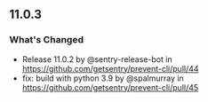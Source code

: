 ## 11.0.3

### What's Changed
- Release 11.0.2 by @sentry-release-bot in https://github.com/getsentry/prevent-cli/pull/44
- fix: build with python 3.9 by @spalmurray in https://github.com/getsentry/prevent-cli/pull/45

